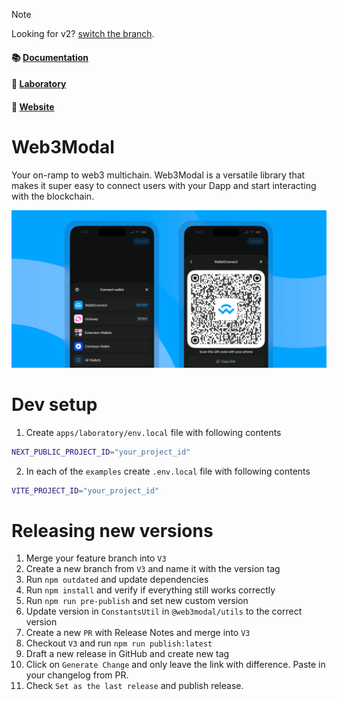 > [!NOTE]
> Looking for v2? [switch the branch](https://github.com/WalletConnect/web3modal/tree/V2).

#### 📚 [Documentation](https://docs.walletconnect.com/web3modal/about)

#### 🧪 [Laboratory](https://lab.web3modal.com)

#### 🔗 [Website](https://web3modal.com)

# Web3Modal

Your on-ramp to web3 multichain. Web3Modal is a versatile library that makes it super easy to connect users with your Dapp and start interacting with the blockchain.

<p align="center">
  <img src="./.github/assets/header.png" alt="" border="0">
</p>

# Dev setup

1. Create `apps/laboratory/env.local` file with following contents

```zsh
NEXT_PUBLIC_PROJECT_ID="your_project_id"
```

2. In each of the `examples` create `.env.local` file with following contents

```zsh
VITE_PROJECT_ID="your_project_id"
```

# Releasing new versions

1. Merge your feature branch into `V3`
2. Create a new branch from `V3` and name it with the version tag
3. Run `npm outdated` and update dependencies
4. Run `npm install` and verify if everything still works correctly
5. Run `npm run pre-publish` and set new custom version
6. Update version in `ConstantsUtil` in `@web3modal/utils` to the correct version
7. Create a new `PR` with Release Notes and merge into `V3`
8. Checkout `V3` and run `npm run publish:latest`
9. Draft a new release in GitHub and create new tag
10. Click on `Generate Change` and only leave the link with difference. Paste in your changelog from PR.
11. Check `Set as the last release` and publish release.
